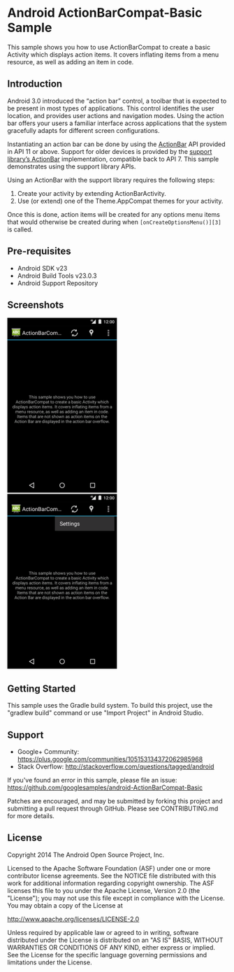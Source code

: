 
Android ActionBarCompat-Basic Sample
===================================

This sample shows you how to use ActionBarCompat to create a basic Activity
which displays action items. It covers inflating items from a menu resource,
as well as adding an item in code.

Introduction
------------

Android 3.0 introduced the “action bar” control, a toolbar that is expected
to be present in most types of applications. This control identifies the user
location, and provides user actions and navigation modes.
Using the action bar offers your users a familiar interface across applications
that the system gracefully adapts for different screen configurations.

Instantiating an action bar can be done by using the [ActionBar][1] API provided
in API 11 or above. Support for older devices is provided by the
[support library’s ActionBar][2] implementation, compatible back to API 7.
This sample demonstrates using the support library APIs.

Using an ActionBar with the support library requires the following steps:

1. Create your activity by extending ActionBarActivity.
2. Use (or extend) one of the Theme.AppCompat themes for your activity.

Once this is done, action items will be created for any options menu items that
would otherwise be created during when `[onCreateOptionsMenu()][3]` is called.

[1]: http://developer.android.com/reference/android/app/ActionBar.html
[2]: http://developer.android.com/reference/android/support/v7/app/ActionBar.html
[3]: http://developer.android.com/reference/android/app/Activity.html#onCreateOptionsMenu(android.view.Menu)

Pre-requisites
--------------

- Android SDK v23
- Android Build Tools v23.0.3
- Android Support Repository

Screenshots
-------------

<img src="screenshots/screenshot1.png" height="400" alt="Screenshot"/> <img src="screenshots/screenshot2.png" height="400" alt="Screenshot"/> 

Getting Started
---------------

This sample uses the Gradle build system. To build this project, use the
"gradlew build" command or use "Import Project" in Android Studio.

Support
-------

- Google+ Community: https://plus.google.com/communities/105153134372062985968
- Stack Overflow: http://stackoverflow.com/questions/tagged/android

If you've found an error in this sample, please file an issue:
https://github.com/googlesamples/android-ActionBarCompat-Basic

Patches are encouraged, and may be submitted by forking this project and
submitting a pull request through GitHub. Please see CONTRIBUTING.md for more details.

License
-------

Copyright 2014 The Android Open Source Project, Inc.

Licensed to the Apache Software Foundation (ASF) under one or more contributor
license agreements.  See the NOTICE file distributed with this work for
additional information regarding copyright ownership.  The ASF licenses this
file to you under the Apache License, Version 2.0 (the "License"); you may not
use this file except in compliance with the License.  You may obtain a copy of
the License at

http://www.apache.org/licenses/LICENSE-2.0

Unless required by applicable law or agreed to in writing, software
distributed under the License is distributed on an "AS IS" BASIS, WITHOUT
WARRANTIES OR CONDITIONS OF ANY KIND, either express or implied.  See the
License for the specific language governing permissions and limitations under
the License.
